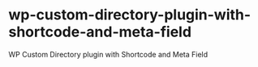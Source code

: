 # wp-custom-directory-plugin-with-shortcode-and-meta-field
WP Custom Directory plugin with Shortcode and Meta Field
